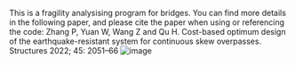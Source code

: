 This is a fragility analysising program for bridges. You can find more details in the following paper, and please cite the paper when using or referencing the code:
Zhang P, Yuan W, Wang Z and Qu H. Cost-based optimum design of the earthquake-resistant system for continuous skew overpasses. Structures 2022; 45: 2051–66
![image](https://github.com/Penghui0616/fragility-analysising-using-python/assets/42617930/732f7a1d-ab7f-4f04-8b7c-48088ddf7882)
